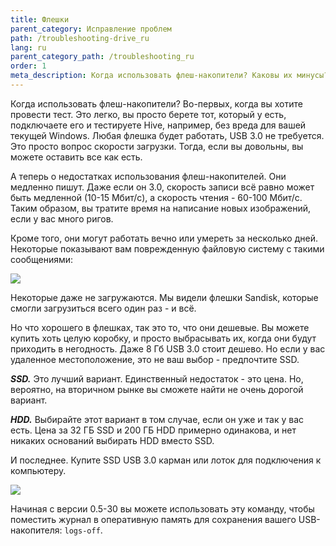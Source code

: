 ```yaml
---
title: Флешки
parent_category: Исправление проблем
path: /troubleshooting-drive_ru
lang: ru
parent_category_path: /troubleshooting_ru
order: 1
meta_description: Когда использовать флеш-накопители? Каковы их минусы? Мы ответим на эти вопросы.
---
```


Когда использовать флеш-накопители? Во-первых, когда вы хотите провести тест. Это легко, вы просто берете тот, который у есть, подключаете его и тестируете Hive, например, без вреда для вашей текущей Windows. Любая флешка будет работать, USB 3.0 не требуется. Это просто вопрос скорости загрузки. Тогда, если вы довольны, вы можете оставить все как есть.

А теперь о недостатках использования флеш-накопителей. Они медленно пишут. Даже если он 3.0, скорость записи всё равно может быть медленной (10-15 Мбит/с), а скорость чтения - 60-100 Мбит/с. Таким образом, вы тратите время на написание новых изображений, если у вас много ригов.

Кроме того, они могут работать вечно или умереть за несколько дней. Некоторые показывают вам поврежденную файловую систему с такими сообщениями:

<img src="https://lbd.hiveos.farm/kbase/images/forum/bggzcyridn1z.jpg">

Некоторые даже не загружаются. Мы видели флешки Sandisk, которые смогли загрузиться всего один раз - и всё.

Но что хорошего в флешках, так это то, что они дешевые. Вы можете купить хоть целую коробку, и просто выбрасывать их, когда они будут приходить в негодность. Даже 8 Гб USB 3.0 стоит дешево. Но если у вас удаленное местоположение, это не ваш выбор - предпочтите SSD.

***SSD.*** Это лучший вариант. Единственный недостаток - это цена. Но, вероятно, на вторичном рынке вы сможете найти не очень дорогой вариант.

***HDD.*** Выбирайте этот вариант в том случае, если он уже и так у вас есть. Цена за 32 ГБ SSD и 200 ГБ HDD примерно одинакова, и нет никаких оснований выбирать HDD вместо SSD.

И последнее. Купите SSD USB 3.0 карман или лоток для подключения к компьютеру.

<img src="https://lbd.hiveos.farm/kbase/images/forum/d1xfobk7avkl.jpg">

Начиная с версии 0.5-30 вы можете использовать эту команду, чтобы поместить журнал в оперативную память для сохранения вашего USB-накопителя: `logs-off`.
